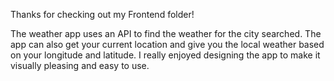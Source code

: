 Thanks for checking out my Frontend folder! 

The weather app uses an API to find the weather for the city searched. The app can also get your current location and give you the local weather based on your longitude and latitude. I really enjoyed designing the app to make it visually pleasing and easy to use. 
